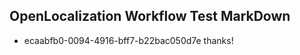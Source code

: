 ## OpenLocalization Workflow Test MarkDown
* ecaabfb0-0094-4916-bff7-b22bac050d7e 
thanks!<!--HONumber=Mar16_HO2-->
